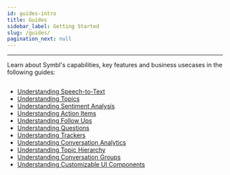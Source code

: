 ```yaml
---
id: guides-intro
title: Guides
sidebar_label: Getting Started
slug: /guides/
pagination_next: null
---
```

---

Learn about Symbl's capabilities, key features and business usecases in the following guides:

<div class="row">
  <div class="column">
    <div class="card4">

* [Understanding Speech-to-Text](/docs/concepts/speech-to-text)
* [Understanding Topics](/docs/concepts/topics)
* [Understanding Sentiment Analysis](/docs/concepts/sentiment-analysis)
* [Understanding Action Items](/docs/concepts/action-items)
* [Understanding Follow Ups](/docs/concepts/follow-ups)
* [Understanding Questions](/docs/concepts/questions)
* [Understanding Trackers](/docs/concepts/trackers)
* [Understanding Conversation Analytics](/docs/concepts/conversational-analytics)
* [Understanding Topic Hierarchy](/docs/concepts/topic-hierarchy)
* [Understanding Conversation Groups](/docs/concepts/conversation-groups)
* [Understanding Customizable UI Components](/docs/conversation-api/concepts/ui-components)

</div>
  </div></div>
